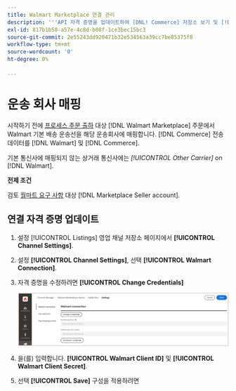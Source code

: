 ```yaml
---
title: Walmart Marketplace 연결 관리
description: '''API 자격 증명을 업데이트하여 [DNL! Commerce] 저장소 보기 및 [!DNL Walmart Marketplace]. The connection is required to connect [!DNL Commerce] 제품 목록 및 제품 목록 간 재고, 가격, 주문 및 배송 데이터 동기화 [!DNL Commerce] 그리고 월마트가'
exl-id: 817b1b58-a57e-4c8d-b08f-1ce3bec15bc3
source-git-commit: 2e55243dd920471b32e534563a39cc7be85375f8
workflow-type: tm+mt
source-wordcount: '0'
ht-degree: 0%

---
```


# 운송 회사 매핑

시작하기 전에 [프로세스 주문 출하](process-orders.md#ship-an-order) 대상 [!DNL Walmart Marketplace] 주문에서 Walmart 기본 배송 운송선을 해당 운송회사에 매핑합니다. [!DNL Commerce] 전송 데이터를 [!DNL Walmart] 및 [!DNL Commerce].

기본 통신사에 매핑되지 않는 상거래 통신사에는 *[!UICONTROL Other Carrier]* on [!DNL Walmart].

**전제 조건**

검토 [월마트 요구 사항](walmart-requirements.md) 대상 [!DNL Marketplace Seller account].

## 연결 자격 증명 업데이트

1. 설정 [!UICONTROL Listings] 영업 채널 저장소 페이지에서 **[!UICONTROL Channel Settings]**.

1. 설정 **[!UICONTROL Channel Settings]**, 선택 **[!UICONTROL Walmart Connection]**.

1. 자격 증명을 수정하려면 **[!UICONTROL Change Credentials]**

   ![연결을 승인하도록 Walmart API 자격 증명을 업데이트합니다](assets/update-connection-credentials.png)

1. 을(를) 입력합니다. **[!UICONTROL Walmart Client ID]** 및 **[!UICONTROL Walmart Client Secret]**.

1. 선택 **[!UICONTROL Save]** 구성을 적용하려면
